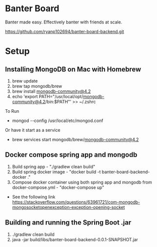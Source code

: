 # Banter Board
Banter made easy. Effectively banter with friends at scale. 

https://github.com/ryanp102694/banter-board-backend.git

# Setup

## Installing MongoDB on Mac with Homebrew
1. brew update
2. brew tap mongodb/brew
3. brew install mongodb-community@4.2
4. echo 'export PATH="/usr/local/opt/mongodb-community@4.2/bin:$PATH"' >> ~/.zshrc

To Run
* mongod --config /usr/local/etc/mongod.conf

Or have it start as a service
* brew services start mongodb/brew/mongodb-community@4.2

## Docker compose spring app and mongodb  
1. Build spring app - "./gradlew clean build"
2. Build spring docker image - "docker build -t banter-board-backend-docker ."
3. Compose docker container using both spring app and mongodb from docker-compose.yml - "docker-compose up"
- See the following link https://stackoverflow.com/questions/63961721/com-mongodb-mongosocketopenexception-exception-opening-socket
## Building and running the Spring Boot .jar
1. ./gradlew clean build
2. java -jar build/libs/banter-board-backend-0.0.1-SNAPSHOT.jar